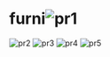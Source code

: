 # furni![pr1](https://github.com/AniketShende-1432/furni.github.io/assets/135197475/c6c1fb34-54d2-41c2-9471-2cc6e2640710)
![pr2](https://github.com/AniketShende-1432/furni.github.io/assets/135197475/7b8f9298-d4bf-42b8-acbf-723a4b632993)
![pr3](https://github.com/AniketShende-1432/furni.github.io/assets/135197475/ad8e5903-3631-4183-a34a-374550bb6fee)
![pr4](https://github.com/AniketShende-1432/furni.github.io/assets/135197475/caa9d2e0-1cd8-4f43-ba28-36c8a3b381f7)
![pr5](https://github.com/AniketShende-1432/furni.github.io/assets/135197475/18672733-0749-46ee-b6cf-20bbbe1c6c82)
